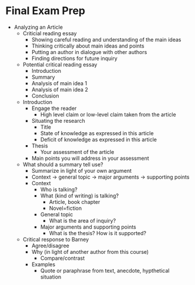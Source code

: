 # Final Exam Prep
* Analyzing an Article  
  * Criticial reading essay
    * Showing careful reading and understanding of the main ideas
    * Thinking critically about main ideas and points
    * Putting an author in dialogue with other authors
    * Finding directions for future inquiry
  * Potential critical reading essay
    * Introduction
    * Summary
    * Analysis of main idea 1
    * Analysis of main idea 2
    * Conclusion
  * Introduction
    * Engage the reader
      * High level claim or low-level claim taken from the article
    * Situating the research
      * Title
      * State of knowledge as expressed in this article
      * Deficit of knowledge as expressed in this article
    * Thesis
      * Your assessment of the article
    * Main points you will address in your assessment
  * What should a summary tell use? 
    * Summarize in light of your own argument
    * Context $\to$ general topic $\to$ major arguments $\to$ supporting points
    * Context
      * Who is talking? 
      * What (kind of writing) is talking? 
        * Article, book chapter
        * Novel=fiction
      * General topic
        * What is the area of inquiry? 
      * Major arguments and supporting points
        * What is the thesis? How is it supported?
  * Critical response to Barney
    * Agree/disagree
    * Why (in light of another author from this course)
      * Compare/contrast
    * Examples
      * Quote or paraphrase from text, anecdote, hypthetical situation